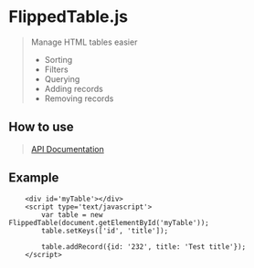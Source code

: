# FlippedTable.js
> Manage HTML tables easier
>
> * Sorting
> * Filters
> * Querying
> * Adding records
> * Removing records

## How to use
> [API Documentation](API.md)

## Example
        
        <div id='myTable'></div>
        <script type='text/javascript'>
            var table = new FlippedTable(document.getElementById('myTable'));
            table.setKeys(['id', 'title']);

            table.addRecord({id: '232', title: 'Test title'}); 
        </script>
